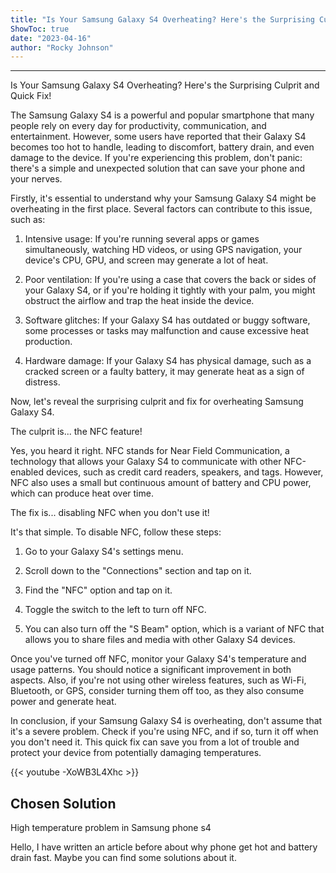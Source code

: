 ```yaml
---
title: "Is Your Samsung Galaxy S4 Overheating? Here's the Surprising Culprit and Quick Fix!"
ShowToc: true 
date: "2023-04-16"
author: "Rocky Johnson"
---
```

*****
Is Your Samsung Galaxy S4 Overheating? Here's the Surprising Culprit and Quick Fix!

The Samsung Galaxy S4 is a powerful and popular smartphone that many people rely on every day for productivity, communication, and entertainment. However, some users have reported that their Galaxy S4 becomes too hot to handle, leading to discomfort, battery drain, and even damage to the device. If you're experiencing this problem, don't panic: there's a simple and unexpected solution that can save your phone and your nerves.

Firstly, it's essential to understand why your Samsung Galaxy S4 might be overheating in the first place. Several factors can contribute to this issue, such as:

1. Intensive usage: If you're running several apps or games simultaneously, watching HD videos, or using GPS navigation, your device's CPU, GPU, and screen may generate a lot of heat.

2. Poor ventilation: If you're using a case that covers the back or sides of your Galaxy S4, or if you're holding it tightly with your palm, you might obstruct the airflow and trap the heat inside the device.

3. Software glitches: If your Galaxy S4 has outdated or buggy software, some processes or tasks may malfunction and cause excessive heat production.

4. Hardware damage: If your Galaxy S4 has physical damage, such as a cracked screen or a faulty battery, it may generate heat as a sign of distress.

Now, let's reveal the surprising culprit and fix for overheating Samsung Galaxy S4.

The culprit is... the NFC feature!

Yes, you heard it right. NFC stands for Near Field Communication, a technology that allows your Galaxy S4 to communicate with other NFC-enabled devices, such as credit card readers, speakers, and tags. However, NFC also uses a small but continuous amount of battery and CPU power, which can produce heat over time.

The fix is... disabling NFC when you don't use it!

It's that simple. To disable NFC, follow these steps:

1. Go to your Galaxy S4's settings menu.

2. Scroll down to the "Connections" section and tap on it.

3. Find the "NFC" option and tap on it.

4. Toggle the switch to the left to turn off NFC.

5. You can also turn off the "S Beam" option, which is a variant of NFC that allows you to share files and media with other Galaxy S4 devices.

Once you've turned off NFC, monitor your Galaxy S4's temperature and usage patterns. You should notice a significant improvement in both aspects. Also, if you're not using other wireless features, such as Wi-Fi, Bluetooth, or GPS, consider turning them off too, as they also consume power and generate heat.

In conclusion, if your Samsung Galaxy S4 is overheating, don't assume that it's a severe problem. Check if you're using NFC, and if so, turn it off when you don't need it. This quick fix can save you from a lot of trouble and protect your device from potentially damaging temperatures.

{{< youtube -XoWB3L4Xhc >}} 



## Chosen Solution
 High temperature problem in Samsung phone s4

 Hello, I have written an article before about why phone get hot and battery drain fast. Maybe you can find some solutions about it.




